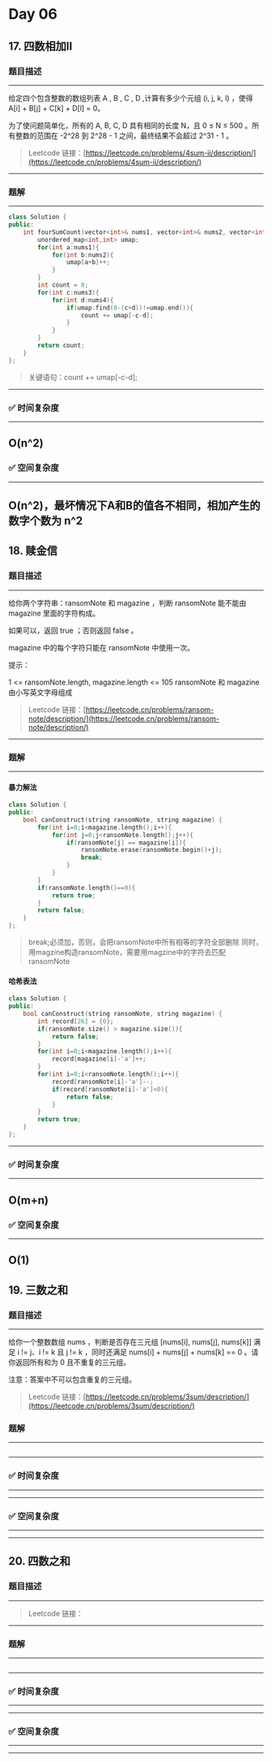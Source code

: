 # Day 06

## 17. 四数相加II

### 题目描述
---
给定四个包含整数的数组列表 A , B , C , D ,计算有多少个元组 (i, j, k, l) ，使得 A[i] + B[j] + C[k] + D[l] = 0。

为了使问题简单化，所有的 A, B, C, D 具有相同的长度 N，且 0 ≤ N ≤ 500 。所有整数的范围在 -2^28 到 2^28 - 1 之间，最终结果不会超过 2^31 - 1 。

> Leetcode 链接：[https://leetcode.cn/problems/4sum-ii/description/](https://leetcode.cn/problems/4sum-ii/description/)
---

### 题解
---
```cpp
class Solution {
public:
    int fourSumCount(vector<int>& nums1, vector<int>& nums2, vector<int>& nums3, vector<int>& nums4) {
        unordered_map<int,int> umap;
        for(int a:nums1){
            for(int b:nums2){
                umap[a+b]++;
            }
        }
        int count = 0;
        for(int c:nums3){
            for(int d:nums4){
                if(umap.find(0-(c+d))!=umap.end()){
                    count += umap[-c-d];
                }
            }
        }
        return count;
    }
};
```
> 关键语句：count += umap[-c-d];
---
### ✅ 时间复杂度
---
O(n^2)
---
### ✅ 空间复杂度
---
O(n^2)，最坏情况下A和B的值各不相同，相加产生的数字个数为 n^2
---

## 18. 赎金信

### 题目描述
---

给你两个字符串：ransomNote 和 magazine ，判断 ransomNote 能不能由 magazine 里面的字符构成。

如果可以，返回 true ；否则返回 false 。

magazine 中的每个字符只能在 ransomNote 中使用一次。

提示：

1 <= ransomNote.length, magazine.length <= 105
ransomNote 和 magazine 由小写英文字母组成

> Leetcode 链接：[https://leetcode.cn/problems/ransom-note/description/](https://leetcode.cn/problems/ransom-note/description/)  
---

### 题解
---
#### 暴力解法
```cpp
class Solution {
public:
    bool canConstruct(string ransomNote, string magazine) {
        for(int i=0;i<magazine.length();i++){
            for(int j=0;j<ransomNote.length();j++){
                if(ransomNote[j] == magazine[i]){
                    ransomNote.erase(ransomNote.begin()+j);
                    break;
                }
            }
        }
        if(ransomNote.length()==0){
            return true;
        }
        return false;
    }
};
```
> break;必须加，否则，会把ransomNote中所有相等的字符全部删除
> 同时，用magzine构造ransomNote，需要用magzine中的字符去匹配ransomNote

#### 哈希表法
```cpp
class Solution {
public:
    bool canConstruct(string ransomNote, string magazine) {
        int record[26] = {0};
        if(ransomNote.size() > magazine.size()){
            return false;
        }
        for(int i=0;i<magazine.length();i++){
            record[magazine[i]-'a']++;
        }
        for(int i=0;i<ransomNote.length();i++){
            record[ransomNote[i]-'a']--;
            if(record[ransomNote[i]-'a']<0){
                return false;
            }
        }
        return true;
    }
};
```
---
### ✅ 时间复杂度
---
O(m+n)
---
### ✅ 空间复杂度
---
O(1)
---


## 19. 三数之和

### 题目描述
---

给你一个整数数组 nums ，判断是否存在三元组 [nums[i], nums[j], nums[k]] 满足 i != j、i != k 且 j != k ，同时还满足 nums[i] + nums[j] + nums[k] == 0 。请你返回所有和为 0 且不重复的三元组。

注意：答案中不可以包含重复的三元组。

> Leetcode 链接：[https://leetcode.cn/problems/3sum/description/](https://leetcode.cn/problems/3sum/description/)

### 题解
---
```cpp

```
---
### ✅ 时间复杂度
---
---
### ✅ 空间复杂度
---
---


## 20. 四数之和

### 题目描述
---

> Leetcode 链接：[]()
---

### 题解
---
```cpp

```
---
### ✅ 时间复杂度
---
---
### ✅ 空间复杂度
---

---